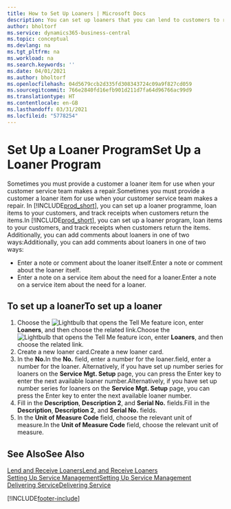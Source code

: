 ```yaml
---
title: How to Set Up Loaners | Microsoft Docs
description: You can set up loaners that you can lend to customers to replace service items while they are in service.
author: bholtorf
ms.service: dynamics365-business-central
ms.topic: conceptual
ms.devlang: na
ms.tgt_pltfrm: na
ms.workload: na
ms.search.keywords: ''
ms.date: 04/01/2021
ms.author: bholtorf
ms.openlocfilehash: 04d5679ccb2d335fd308343724c09a9f827cd059
ms.sourcegitcommit: 766e2840fd16efb901d211d7fa64d96766ac99d9
ms.translationtype: HT
ms.contentlocale: en-GB
ms.lasthandoff: 03/31/2021
ms.locfileid: "5778254"
---
```

# <a name="set-up-a-loaner-program"></a><span data-ttu-id="b44a5-103">Set Up a Loaner Program</span><span class="sxs-lookup"><span data-stu-id="b44a5-103">Set Up a Loaner Program</span></span>
<span data-ttu-id="b44a5-104">Sometimes you must provide a customer a loaner item for use when your customer service team makes a repair.</span><span class="sxs-lookup"><span data-stu-id="b44a5-104">Sometimes you must provide a customer a loaner item for use when your customer service team makes a repair.</span></span> <span data-ttu-id="b44a5-105">In [!INCLUDE[prod_short](includes/prod_short.md)], you can set up a loaner programme, loan items to your customers, and track receipts when customers return the items.</span><span class="sxs-lookup"><span data-stu-id="b44a5-105">In [!INCLUDE[prod_short](includes/prod_short.md)], you can set up a loaner program, loan items to your customers, and track receipts when customers return the items.</span></span> <span data-ttu-id="b44a5-106">Additionally, you can add comments about loaners in one of two ways:</span><span class="sxs-lookup"><span data-stu-id="b44a5-106">Additionally, you can add comments about loaners in one of two ways:</span></span>  
  
* <span data-ttu-id="b44a5-107">Enter a note or comment about the loaner itself.</span><span class="sxs-lookup"><span data-stu-id="b44a5-107">Enter a note or comment about the loaner itself.</span></span>  
* <span data-ttu-id="b44a5-108">Enter a note on a service item about the need for a loaner.</span><span class="sxs-lookup"><span data-stu-id="b44a5-108">Enter a note on a service item about the need for a loaner.</span></span>  

## <a name="to-set-up-a-loaner"></a><span data-ttu-id="b44a5-109">To set up a loaner</span><span class="sxs-lookup"><span data-stu-id="b44a5-109">To set up a loaner</span></span>  
1. <span data-ttu-id="b44a5-110">Choose the ![Lightbulb that opens the Tell Me feature](media/ui-search/search_small.png "Tell me what you want to do") icon, enter **Loaners**, and then choose the related link.</span><span class="sxs-lookup"><span data-stu-id="b44a5-110">Choose the ![Lightbulb that opens the Tell Me feature](media/ui-search/search_small.png "Tell me what you want to do") icon, enter **Loaners**, and then choose the related link.</span></span>  
2. <span data-ttu-id="b44a5-111">Create a new loaner card.</span><span class="sxs-lookup"><span data-stu-id="b44a5-111">Create a new loaner card.</span></span> 
3. <span data-ttu-id="b44a5-112">In the **No.**</span><span class="sxs-lookup"><span data-stu-id="b44a5-112">In the **No.**</span></span> <span data-ttu-id="b44a5-113">field, enter a number for the loaner.</span><span class="sxs-lookup"><span data-stu-id="b44a5-113">field, enter a number for the loaner.</span></span> <span data-ttu-id="b44a5-114">Alternatively, if you have set up number series for loaners on the **Service Mgt. Setup** page, you can press the Enter key to enter the next available loaner number.</span><span class="sxs-lookup"><span data-stu-id="b44a5-114">Alternatively, if you have set up number series for loaners on the **Service Mgt. Setup** page, you can press the Enter key to enter the next available loaner number.</span></span>  
4. <span data-ttu-id="b44a5-115">Fill in the **Description**, **Description 2**, and **Serial No.** fields.</span><span class="sxs-lookup"><span data-stu-id="b44a5-115">Fill in the **Description**, **Description 2**, and **Serial No.** fields.</span></span>  
5. <span data-ttu-id="b44a5-116">In the **Unit of Measure Code** field, choose the relevant unit of measure.</span><span class="sxs-lookup"><span data-stu-id="b44a5-116">In the **Unit of Measure Code** field, choose the relevant unit of measure.</span></span>  
  
## <a name="see-also"></a><span data-ttu-id="b44a5-117">See Also</span><span class="sxs-lookup"><span data-stu-id="b44a5-117">See Also</span></span>
[<span data-ttu-id="b44a5-118">Lend and Receive Loaners</span><span class="sxs-lookup"><span data-stu-id="b44a5-118">Lend and Receive Loaners</span></span>](service-how-to-lend-receive-loaners.md)  
[<span data-ttu-id="b44a5-119">Setting Up Service Management</span><span class="sxs-lookup"><span data-stu-id="b44a5-119">Setting Up Service Management</span></span>](service-setup-service.md)  
[<span data-ttu-id="b44a5-120">Delivering Service</span><span class="sxs-lookup"><span data-stu-id="b44a5-120">Delivering Service</span></span>](service-deliver-service.md)  



[!INCLUDE[footer-include](includes/footer-banner.md)]